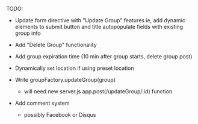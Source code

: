 TODO:

* Update form directive with "Update Group" features
	ie, add dynamic elements to submit button and title
	autopopulate fields with existing group info

* Add "Delete Group" functionality

* Add group expiration time (10 min after group starts, delete group post)

* Dynamically set location if using preset location

* Write groupFactory.updateGroup(group)
	- will need new server.js app.post(/updateGroup/:id) function

* Add comment system
	- possibly Facebook or Disqus